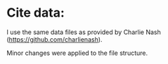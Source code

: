 # Cite data: 

I use the same data files as provided by Charlie Nash (https://github.com/charlienash). 

Minor changes were applied to the file structure. 
